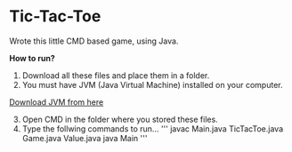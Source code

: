 # Tic-Tac-Toe
Wrote this little CMD based game, using Java.



**How to run?**
 1. Download all these files and place them in a folder.
 2. You must have JVM (Java Virtual Machine) installed on your computer.
 
 [Download JVM from here](https://www.java.com/en/)
 
 3. Open CMD in the folder where you stored these files.
 4. Type the follwing commands to run...
'''
   javac Main.java TicTacToe.java Game.java Value.java 
   java Main
'''
